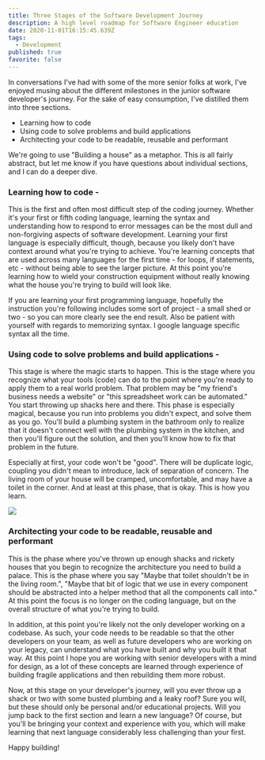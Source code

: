 ```yaml
---
title: Three Stages of the Software Development Journey
description: A high level roadmap for Software Engineer education
date: 2020-11-01T16:15:45.639Z
tags:
  - Development
published: true
favorite: false
---
```

In conversations I've had with some of the more senior folks at work, I've enjoyed musing about the different milestones in the junior software developer's journey. For the sake of easy consumption, I've distilled them into three sections. 

* Learning how to code
* Using code to solve problems and build applications
* Architecting your code to be readable, reusable and performant 

We're going to use "Building a house" as a metaphor. This is all fairly abstract, but let me know if you have questions about individual sections, and I can do a deeper dive. 

### Learning how to code -

This is the first and often most difficult step of the coding journey. Whether it's your first or fifth coding language, learning the syntax and understanding how to respond to error messages can be the most dull and non-forgiving aspects of software development. Learning your first language is especially difficult, though, because you likely don't have context around what you're trying to achieve. You're learning concepts that are used across many languages for the first time - for loops, if statements, etc - without being able to see the larger picture. At this point you're learning how to wield your construction equipment without really knowing what the house you're trying to build will look like. 

If you are learning your first programming language, hopefully the instruction you're following includes some sort of project - a small shed or two - so you can more clearly see the end result. Also be patient with yourself with regards to memorizing syntax. I google language specific syntax all the time. 

### Using code to solve problems and build applications -

This stage is where the magic starts to happen. This is the stage where you recognize what your tools (code) can do to the point where you're ready to apply them to a real world problem. That problem may be "my friend's business needs a website" or "this spreadsheet work can be automated." You start throwing up shacks here and there. This phase is especially magical, because you run into problems you didn't expect, and solve them as you go. You'll build a plumbing system in the bathroom only to realize that it doesn't connect well with the plumbing system in the kitchen, and then you'll figure out the solution, and then you'll know how to fix that problem in the future. 

Especially at first, your code won't be "good". There will be duplicate logic, coupling you didn't mean to introduce, lack of separation of concern. The living room of your house will be cramped, uncomfortable, and may have a toilet in the corner. And at least at this phase, that is okay. This is how you learn. 

![](https://i.redd.it/6b7und8rs1v21.png)

### Architecting your code to be readable, reusable and performant

This is the phase where you've thrown up enough shacks and rickety houses that you begin to recognize the architecture you need to build a palace. This is the phase where you say "Maybe that toilet shouldn't be in the living room.", "Maybe that bit of logic that we use in every component should be abstracted into a helper method that all the components call into." At this point the focus is no longer on the coding language, but on the overall structure of what you're trying to build. 

In addition, at this point you're likely not the only developer working on a codebase. As such, your code needs to be readable so that the other developers on your team, as well as future developers who are working on your legacy, can understand what you have built and why you built it that way. At this point I hope you are working with senior developers with a mind for design, as a lot of these concepts are learned through experience of building fragile applications and then rebuilding them more robust. 

Now, at this stage on your developer's journey, will you ever throw up a shack or two with some busted plumbing and a leaky roof? Sure you will, but these should only be personal and/or educational projects. Will you jump back to the first section and learn a new language? Of course, but you'll be bringing your context and experience with you, which will make learning that next language considerably less challenging than your first. 

Happy building!